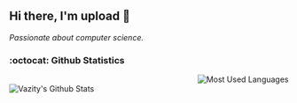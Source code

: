 ## Hi there, I'm upload 👋

<i>Passionate about computer science.</i>

### :octocat: Github Statistics
<img style="float: right;" alt="Most Used Languages" src="https://github-readme-stats.vercel.app/api/top-langs/?username=upload-lab&layout=compact&hide_border=true&theme=dark" /><br>
<img align="Left" alt="Vazity's Github Stats" src="https://github-readme-stats.vercel.app/api?username=upload-lab&show_icons=true&hide_border=true&theme=dark" />
